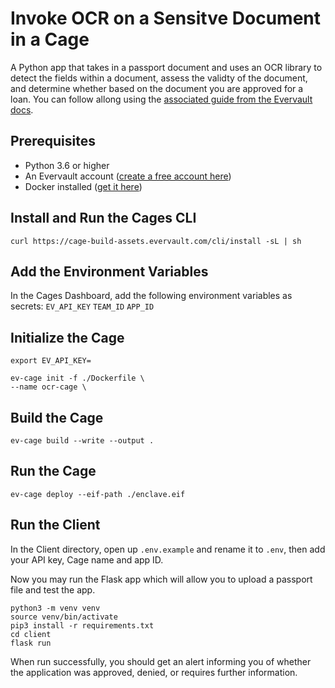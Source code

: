 # Invoke OCR on a Sensitve Document in a Cage

A Python app that takes in a passport document and uses an OCR library to detect the fields within a document, assess the validty of the document, and determine whether based on the document you are approved for a loan. You can follow allong using the [associated guide from the Evervault docs](https://docs.evervault.com/guides/cages-ocr).


## Prerequisites

- Python 3.6 or higher
- An Evervault account ([create a free account here](https://app.evervault.com/register))
- Docker installed ([get it here](https://docs.docker.com/get-docker/))


## Install and Run the Cages CLI

```
curl https://cage-build-assets.evervault.com/cli/install -sL | sh
```


## Add the Environment Variables
In the Cages Dashboard, add the following environment variables as secrets:
`EV_API_KEY`
`TEAM_ID`
`APP_ID`


## Initialize the Cage

```
export EV_API_KEY=

ev-cage init -f ./Dockerfile \
--name ocr-cage \
```


## Build the Cage

`ev-cage build --write --output .`


## Run the Cage

`ev-cage deploy --eif-path ./enclave.eif`

## Run the Client

In the Client directory, open up `.env.example` and rename it to `.env`, then add your API key, Cage name and app ID.

Now you may run the Flask app which will allow you to upload a passport file and test the app. 

```
python3 -m venv venv
source venv/bin/activate
pip3 install -r requirements.txt
cd client
flask run
```

When run successfully, you should get an alert informing you of whether the application was approved, denied, or requires further information.
